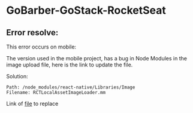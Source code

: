 # GoBarber-GoStack-RocketSeat

## Error resolve:
This error occurs on mobile:

The version used in the mobile project, has a bug in Node Modules in the image upload file, here is the link to update the file.

Solution:
```
Path: /node_modules/react-native/Libraries/Image
Filename: RCTLocalAssetImageLoader.mm
```
Link of [file](https://gist.githubusercontent.com/mrcflorian/193675ed672a7579e22600f291f1a08b/raw/ce8dff39495ad445296e88b312020c924b23dd36/RCTLocalAssetImageLoader.mm) to replace

